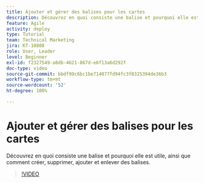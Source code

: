 ```yaml
---
title: Ajouter et gérer des balises pour les cartes
description: Découvrez en quoi consiste une balise et pourquoi elle est utile, ainsi que comment créer, supprimer, ajouter et enlever des balises.
feature: Agile
activity: deploy
type: Tutorial
team: Technical Marketing
jira: KT-10808
role: User, Leader
level: Beginner
exl-id: f2327549-a8db-4621-867d-e6f13a6d292f
doc-type: video
source-git-commit: bbdf99c6bc1be714077fd94fc3f8325394de36b3
workflow-type: tm+mt
source-wordcount: '52'
ht-degree: 100%

---
```


# Ajouter et gérer des balises pour les cartes

Découvrez en quoi consiste une balise et pourquoi elle est utile, ainsi que comment créer, supprimer, ajouter et enlever des balises.

>[!VIDEO](https://video.tv.adobe.com/v/346807/?quality=12&learn=on&enablevpops=1)
